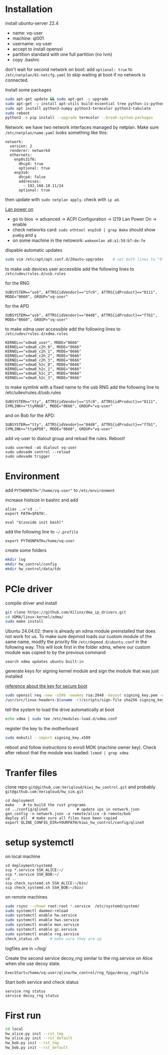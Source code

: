
# Installation

install ubuntu-server 22.4

- name: vq-user
- machine: ql001
- username: vq-user
- accept to install openssl
- partition standard with one full partition (no lvm)
- copy .bashrc

don't wait for second network on boot: add `optional: true` to `/etc/netplan/01-netcfg.yaml` to skip waiting at boot if no network is connected. 

Install some packages

~~~~.bash
sudo apt-get update && sudo apt-get -y upgrade
sudo apt-get -y install apt-utils build-essential tree python-is-python3 openssl fio neofetch zoxide ipython python3-pip
sudo apt install python3-numpy python3-termcolor python3-tabulate
sudo reboot
python3 -m pip install --upgrade termcolor --break-system-packages
~~~~


Network: we have two network interfaces managed by netplan. Make sure `/etc/netplan/name.yaml` looks something like this:

```
network:
  version: 2
  renderer: networkd
  ethernets:
    enp0s31f6:
      dhcp4: true
      optional: true
    enp3s0:
      dhcp4: false
      addresses:
        - 192.168.10.11/24
      optional: true
```

then update with `sudo netplan apply`. check with `ip ad`.

[Lan power on](https://www.claudiokuenzler.com/blog/1208/how-to-enable-wake-on-lan-wol-asrock-b550-motherboard-linux)

- go to bios -> advanced -> ACPI Configuration -> I219 Lan Power On -> enable
- check networks card: `sudo ethtool enp3s0 | grep Wake` should show `pumbg` and `g`
- on some machine in the netowork: `wakeonlan a8:a1:59:b7:de:fe`

dispable automatic updates

~~~~.bash
sudo vim /etc/apt/apt.conf.d/20auto-upgrades    # set both lines to "0"
~~~~

to make usb devices user accessible add the following lines to `/etc/udev/rules.d/usb.rules` 

for the RNG 

`SUBSYSTEM=="usb", ATTRS{idVendor}=="1fc9", ATTRS{idProduct}=="8111", MODE="0660", GROUP="vq-user"`

for the APD

`SUBSYSTEM=="usb", ATTRS{idVendor}=="04d8", ATTRS{idProduct}=="f7b1", MODE="0660", GROUP="vq-user"`

to make xdma user accessible add the following lines to `/etc/udev/rules.d/xdma.rules` 

~~~~
KERNEL=="xdma0_user", MODE="0666"
KERNEL=="xdma0_c2h_0", MODE="0666"
KERNEL=="xdma0_c2h_1", MODE="0666"
KERNEL=="xdma0_c2h_2", MODE="0666"
KERNEL=="xdma0_c2h_3", MODE="0666"
KERNEL=="xdma0_h2c_0", MODE="0666"
KERNEL=="xdma0_h2c_1", MODE="0666"
KERNEL=="xdma0_h2c_2", MODE="0666"
KERNEL=="xdma0_h2c_3", MODE="0666"
~~~~

to make symlink with a fixed name to the usb RNG add the following line to /etc/udev/rules.d/usb.rules

```
SUBSYSTEM=="tty", ATTRS{idVendor}=="1fc9", ATTRS{idProduct}=="8111", SYMLINK+="ttyRNG0", MODE="0666", GROUP="vq-user"
```

and on Bob for the APD:

```
SUBSYSTEM=="tty", ATTRS{idVendor}=="04d8", ATTRS{idProduct}=="f7b1", SYMLINK+="ttyAPD0", MODE="0660", GROUP="vq-user"
```

add vq-user to dialout group and reload the rules. Reboot!
```
sudo usermod -aG dialout vq-user
sudo udevadm control --reload
sudo udevadm trigger
```

# Environment

add `PYTHONPATH="/home/vq-user"` to `/etc/environment`

increase histsize in bashrc and add

```
alias ..='cd ..'
export PATH=$PATH:.

eval "$(zoxide init bash)"

```

add the following line to `~/.profile`

```
export PYTHONPATH=/home/vq-user
```

create some folders

```.bash
mkdir log
mkdir hw_control/config
mkdir hw_control/data/tdc
```


# PCIe driver

compile driver and install 

~~~~.bash
git clone https://github.com/Xilinx/dma_ip_drivers.git
cd XDMA/linux-kernel/xdma/
sudo make install
~~~~

Ubuntu 24.04.02: there is already an xdma module preinstalled that does not work for us. To make sure depmod loads our custom module of the same name, modify the priority file `/etc/depmod.d/ubuntu.conf` in the following way. This will look first in the folder xdma, where our custom module was copied to by the previous command

```
search xdma updates ubuntu built-in
```

generate keys for signing kernel module and sign the module that was just installed

[reference about the key for secure boot](https://askubuntu.com/questions/760671/could-not-load-vboxdrv-after-upgrade-to-ubuntu-16-04-and-i-want-to-keep-secur/768310#768310)

~~~~.bash
sudo openssl req -new -x509 -newkey rsa:2048 -keyout signing_key.pem -outform DER -out signing_key.x509 -nodes -subj "/CN=Owner/"
/usr/src/linux-headers-$(uname -r)/scripts/sign-file sha256 signing_key.pem signing_key.x509 /lib/modules/$(uname -r)/xdma/xdma.ko
~~~~

tell the system to load the drive automatically at boot

```.bash
echo xdma | sudo tee /etc/modules-load.d/xdma.conf
```

register the key to the motherboard

~~~~.bash
sudo mokutil --import signing_key.x509
~~~~

reboot and follow instructions to enroll MOK (machine owner key). Check after reboot that the module was loaded: `lsmod | grep xdma`



# Tranfer files

clone repo `git@github.com:Veriqloud/kiwi_hw_control.git` and probably `git@github.com:Veriqloud/hw_sim.git`

```.bashrc
cd deployment
make    # to build the rust programs
cd ../config/qlineX             # update ips in network.json
gen_config -n network.json -a remote/alice -b remote/bob
deploy all  # make sure all files have been copied
export QLINE_CONFIG_DIR=YOURPATH/kiwi_hw_control/config/qlineX
```

# setup systemctl

on local machine

```.bahsrc
cd deployment/systemd
scp *.service SSH_ALICE:~/
scp *.service SSH_BOB:~/
cd ..
scp check_systemd.sh SSH_ALICE:~/bin/
scp check_systemd.sh SSH_BOB:~/bin/

```

on remote machines

```.bash
sudo rsync --chown root:root *.service  /etc/systemd/system/
sudo systemctl daemon-reload
sudo systemctl enable hw.service
sudo systemctl enable hws.service
sudo systemctl enable mon.service
sudo systemctl enable gc.service
sudo systemctl enable rng.service
check_status.sh     # make sure they are up
```

logfiles are in ~/log/



Create the second service decoy_rng similar to the rng.service on Alice when she use decoy state.

```
ExecStart=/home/vq-user/qline/hw_control/rng_fpga/decoy_rng2file
```
Start both service and check status

```
service rng status
service decoy_rng status
```

# First run

```.bash
cd local
hw_alice.py init --rst_tmp
hw_alice.py init --rst_default
hw_bob.py init --rst_tmp
hw_bob.py init --rst_default
```



